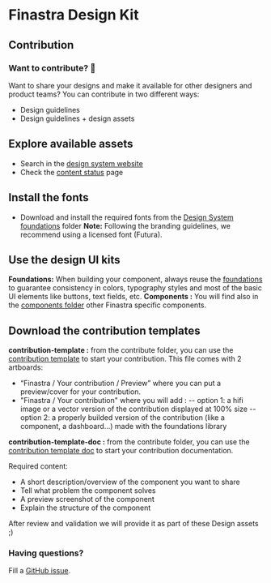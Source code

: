 # Finastra Design Kit
## Contribution

### Want to contribute? 🤗
Want to share your designs and make it available for other designers and product teams?
You can contribute in two different ways:
* Design guidelines
* Design guidelines + design assets

## Explore available assets
* Search in the [design system website](https://design.fusionfabric.cloud/)
* Check the [content status](https://design.fusionfabric.cloud/status) page

## Install the fonts
* Download and install the required fonts from the [Design System foundations](https://github.com/Finastra/finastra-design-kit/tree/design/foundations) folder
**Note:**  Following the branding guidelines, we recommend using a licensed font (Futura).

## Use the design UI kits
**Foundations:** When building your component, always reuse the [foundations](https://github.com/Finastra/finastra-design-kit/tree/design/foundations) to guarantee consistency in colors, typography styles and most of the basic UI elements like buttons, text fields, etc.
**Components :** You will find also in the [components folder](https://github.com/Finastra/finastra-design-kit/tree/design/components) other Finastra specific components.

## Download the contribution templates
**contribution-template :** from the contribute folder, you can use the [contribution template](https://github.com/Finastra/finastra-design-kit/tree/contribute) to start your contribution.
This file comes with 2 artboards:
* “Finastra / Your contribution / Preview” where you can put a preview/cover for your contribution.
* "Finastra / Your contribution" where you will add :
-- option 1: a hifi image or a vector version of the contribution displayed at 100% size
-- option 2: a properly builded version of the contribution (like a component, a dashboard...) made with the foundations library

**contribution-template-doc :** from the contribute folder, you can use the [contribution template doc](https://github.com/Finastra/finastra-design-kit/tree/contribute) to start your contribution documentation.

Required content:
* A short description/overview of the component you want to share
* Tell what problem the component solves
* A preview screenshot of the component
* Explain the structure of the component



After review and validation we will provide it as part of these Design assets ;)


### Having questions?
Fill a [GitHub issue](https://github.com/Finastra/finastra-design-kit/issues/new).
